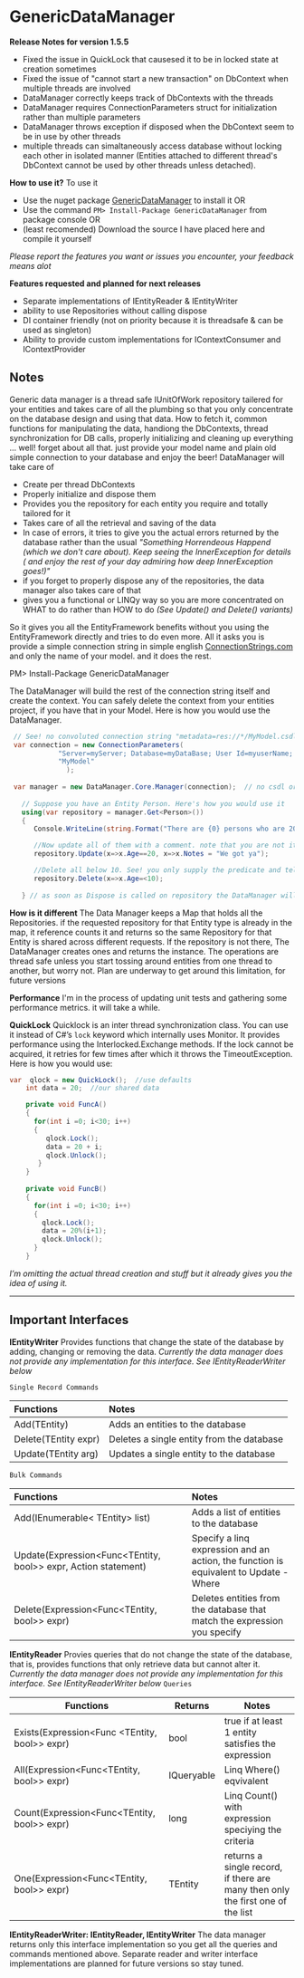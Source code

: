# GenericDataManager

**Release Notes for version 1.5.5** 
- Fixed the issue in QuickLock that causesed it to be in locked state at creation sometimes 
- Fixed the issue of "cannot start a new transaction" on DbContext when multiple threads are involved 
- DataManager correctly keeps track of DbContexts with the threads 
- DataManager requires ConnectionParameters struct for initialization rather than multiple parameters 
- DataManager throws exception if disposed when the DbContext seem to be in use by other threads 
- multiple threads can simaltaneously access database without locking each other in isolated manner (Entities attached to different thread's DbContext cannot be used by other threads unless detached).

**How to use it?**
To use it
 - Use the nuget package [GenericDataManager](https://www.nuget.org/packages/GenericDataManager) to install it OR 
 - Use the command `PM> Install-Package GenericDataManager` from package console OR
 - (least recomended) Download the source I have placed here and compile it yourself
 
 *Please report the features you want or issues you encounter, your feedback means alot*
 
 **Features requested and planned for next releases**
 - Separate implementations of IEntityReader & IEntityWriter
 - ability to use Repositories without calling dispose
 - DI container friendly (not on priority because it is threadsafe & can be used as singleton)
 - Ability to provide custom implementations for IContextConsumer and IContextProvider
 
## Notes
Generic data manager is a thread safe IUnitOfWork repository tailered for your entities and takes care of all the plumbing so that you only concentrate on the database design and using that data. How to fetch it, common functions for manipulating the data, handiong the DbContexts, thread synchronization for DB calls, properly initializing and cleaning up everything ... well! forget about all that. just provide your model name and plain old simple connection to your database and enjoy the beer! DataManager will take care of 
 - Create per thread DbContexts
 - Properly initialize and dispose them
 - Provides you the repository for each entity you require and totally tailored for it
 - Takes care of all the retrieval and saving of the data
 - In case of errors, it tries to give you the actual errors returned by the database rather than the usual *"Something Horrendeous Happend (which we don't care about). Keep seeing the InnerException for details ( and enjoy the rest of your day admiring how deep InnerException goes!)"*
 - if you forget to properly dispose any of the repositories, the data manager also takes care of that
 - gives you a functional or LINQy way so you are more concentrated on WHAT to do rather than HOW to do *(See Update() and Delete() variants)* 

So it gives you all the EntityFramework benefits without you using the EntityFramework directly and tries to do even more. All it asks you is provide a simple connection string in simple english [ConnectionStrings.com](www.connectionstrings.com) and only the name of your model. and it does the rest. 


 
 PM> Install-Package GenericDataManager

The DataManager will build the rest of the connection string itself and create the context. You can safely delete the context from your entities project, if you have that in your Model. Here is how you would use the DataManager.

```csharp
 // See! no convoluted connection string "metadata=res://*/MyModel.csdl|res://*/MyModel.ssdl|res://*/MyModel.msl;provider ....."
 var connection = new ConnectionParameters(
 			"Server=myServer; Database=myDataBase; User Id=myuserName; Password=myPassword;",   
			"MyModel"
		      );
	
 var manager = new DataManager.Core.Manager(connection);  // no csdl or similar extension
            
   // Suppose you have an Entity Person. Here's how you would use it
   using(var repository = manager.Get<Person>())
   {
      Console.WriteLine(string.Format("There are {0} persons who are 20 years old", repository.Count(x=>x.Age==20)));

      //Now update all of them with a comment. note that you are not iterating over a list of persons
      repository.Update(x=>x.Age==20, x=>x.Notes = "We got ya");

      //Delete all below 10. See! you only supply the predicate and tell it what to do. Functional style Eh?
      repository.Delete(x=>x.Age=<10);
             
   } // as soon as Dispose is called on repository the DataManager will take care of the rest. 
```
**How is it different** 
The Data Manager keeps a Map that holds all the Repositories. if the requested repository for that Entity type is already in the map, it reference counts it and returns so the same Repository for that Entity is shared across different requests. If the repository is not there, The DataManager creates ones and returns the instance. The operations are thread safe unless you start tossing around entities from one thread to another, but worry not. Plan are underway to get around this limitation, for future versions

**Performance**
I'm in the process of updating unit tests and gathering some performance metrics. it will take a while.

**QuickLock**
Quicklock is an inter thread synchronization class. You can use it instead of C#’s `lock` keyword which internally uses Monitor. It provides performance using the Interlocked.Exchange methods. If the lock cannot be acquired, it retries for few times after which it throws the TimeoutException. Here is how you would use:


```csharp
var  qlock = new QuickLock();  //use defaults
    int data = 20;  //our shared data

    private void FuncA()
    {
      for(int i =0; i<30; i++)
      {
      	 qlock.Lock();
         data = 20 + i;
         qlock.Unlock();
       }
    }
	 
    private void FuncB()
    {
      for(int i =0; i<30; i++)
      {
      	qlock.Lock();
      	data = 20%(i+1);
      	qlock.Unlock();
      }
    }
```
*I’m omitting the actual thread creation and stuff but it already gives you the idea of using it.*

---------------------------------------------------------------------
## Important Interfaces
**IEntityWriter**
Provides functions that change the state of the database by adding, changing or removing the data.
*Currently the data manager does not provide any implementation for this interface. See IEntityReaderWriter below*

`Single Record Commands`

| Functions              |  Notes                                   |
|:-----------------------|:-----------------------------------------|
| Add(TEntity)           | Adds an entities to the database         | 
| Delete(TEntity expr)   | Deletes a single entity from the database|   
| Update(TEntity arg)    | Updates a single entity to the database  |   


`Bulk Commands`

| Functions   |     Notes     |
|:----------|:-------------|
| Add(IEnumerable< TEntity> list) | Adds a list of entities to the database | 
| Update(Expression<Func<TEntity, bool>> expr, Action<TEntity> statement) | Specify a linq expression and an action, the function is equivalent to Update - Where |   
| Delete(Expression<Func<TEntity, bool>> expr) | Deletes entities from  the database that match the expression you specify|


**IEntityReader**
Provies queries that do not change the state of the database, that is, provides functions that only retrieve data but cannot alter it. *Currently the data manager does not provide any implementation for this interface. See IEntityReaderWriter below*
`Queries`

|Functions	|Returns |Notes   	|
|---	|---	|---	|
|Exists(Expression<Func <TEntity, bool>> expr) | bool | true if at least 1 entity satisfies the expression	|
|All(Expression<Func<TEntity, bool>> expr) | IQueryable<TEntity>| Linq Where() eqvivalent 	|
|Count(Expression<Func<TEntity, bool>> expr)|long |Linq Count() with expression speciying the criteria |   
|One(Expression<Func<TEntity, bool>> expr) | TEntity| returns a single record, if there are many then only the first one of the list|

**IEntityReaderWriter: IEntityReader, IEntityWriter**
The data manager returns only this interface implementation so you get all the queries and commands mentioned above. Separate reader and writer interface implementations are planned for future versions so stay tuned. 
